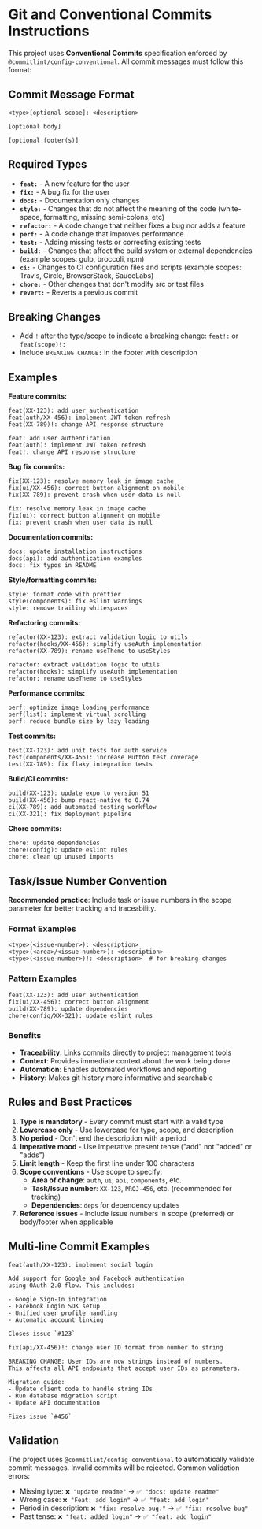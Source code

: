 # Git and Conventional Commits Instructions

This project uses **Conventional Commits** specification enforced by `@commitlint/config-conventional`. All commit
messages must follow this format:

## Commit Message Format

```
<type>[optional scope]: <description>

[optional body]

[optional footer(s)]
```

## Required Types

- **`feat:`** - A new feature for the user
- **`fix:`** - A bug fix for the user
- **`docs:`** - Documentation only changes
- **`style:`** - Changes that do not affect the meaning of the code (white-space, formatting, missing semi-colons, etc)
- **`refactor:`** - A code change that neither fixes a bug nor adds a feature
- **`perf:`** - A code change that improves performance
- **`test:`** - Adding missing tests or correcting existing tests
- **`build:`** - Changes that affect the build system or external dependencies (example scopes: gulp, broccoli, npm)
- **`ci:`** - Changes to CI configuration files and scripts (example scopes: Travis, Circle, BrowserStack, SauceLabs)
- **`chore:`** - Other changes that don't modify src or test files
- **`revert:`** - Reverts a previous commit

## Breaking Changes

- Add `!` after the type/scope to indicate a breaking change: `feat!:` or `feat(scope)!:`
- Include `BREAKING CHANGE:` in the footer with description

## Examples

**Feature commits:**

```
feat(XX-123): add user authentication
feat(auth/XX-456): implement JWT token refresh
feat(XX-789)!: change API response structure
```

```
feat: add user authentication
feat(auth): implement JWT token refresh
feat!: change API response structure
```

**Bug fix commits:**

```
fix(XX-123): resolve memory leak in image cache
fix(ui/XX-456): correct button alignment on mobile
fix(XX-789): prevent crash when user data is null
```

```
fix: resolve memory leak in image cache
fix(ui): correct button alignment on mobile
fix: prevent crash when user data is null
```

**Documentation commits:**

```
docs: update installation instructions
docs(api): add authentication examples
docs: fix typos in README
```

**Style/formatting commits:**

```
style: format code with prettier
style(components): fix eslint warnings
style: remove trailing whitespaces
```

**Refactoring commits:**

```
refactor(XX-123): extract validation logic to utils
refactor(hooks/XX-456): simplify useAuth implementation
refactor(XX-789): rename useTheme to useStyles
```

```
refactor: extract validation logic to utils
refactor(hooks): simplify useAuth implementation
refactor: rename useTheme to useStyles
```

**Performance commits:**

```
perf: optimize image loading performance
perf(list): implement virtual scrolling
perf: reduce bundle size by lazy loading
```

**Test commits:**

```
test(XX-123): add unit tests for auth service
test(components/XX-456): increase Button test coverage
test(XX-789): fix flaky integration tests
```

**Build/CI commits:**

```
build(XX-123): update expo to version 51
build(XX-456): bump react-native to 0.74
ci(XX-789): add automated testing workflow
ci(XX-321): fix deployment pipeline
```

**Chore commits:**

```
chore: update dependencies
chore(config): update eslint rules
chore: clean up unused imports
```

## Task/Issue Number Convention

**Recommended practice**: Include task or issue numbers in the scope parameter for better tracking and traceability.

### Format Examples

```
<type>(<issue-number>): <description>
<type>(<area>/<issue-number>): <description>
<type>(<issue-number>)!: <description>  # for breaking changes
```

### Pattern Examples

```
feat(XX-123): add user authentication
fix(ui/XX-456): correct button alignment
build(XX-789): update dependencies
chore(config/XX-321): update eslint rules
```

### Benefits

- **Traceability**: Links commits directly to project management tools
- **Context**: Provides immediate context about the work being done
- **Automation**: Enables automated workflows and reporting
- **History**: Makes git history more informative and searchable

## Rules and Best Practices

1. **Type is mandatory** - Every commit must start with a valid type
2. **Lowercase only** - Use lowercase for type, scope, and description
3. **No period** - Don't end the description with a period
4. **Imperative mood** - Use imperative present tense ("add" not "added" or "adds")
5. **Limit length** - Keep the first line under 100 characters
6. **Scope conventions** - Use scope to specify:
   - **Area of change**: `auth`, `ui`, `api`, `components`, etc.
   - **Task/Issue number**: `XX-123`, `PROJ-456`, etc. (recommended for tracking)
   - **Dependencies**: `deps` for dependency updates
7. **Reference issues** - Include issue numbers in scope (preferred) or body/footer when applicable

## Multi-line Commit Examples

```
feat(auth/XX-123): implement social login

Add support for Google and Facebook authentication
using OAuth 2.0 flow. This includes:

- Google Sign-In integration
- Facebook Login SDK setup
- Unified user profile handling
- Automatic account linking

Closes issue `#123`
```

```
fix(api/XX-456)!: change user ID format from number to string

BREAKING CHANGE: User IDs are now strings instead of numbers.
This affects all API endpoints that accept user IDs as parameters.

Migration guide:
- Update client code to handle string IDs
- Run database migration script
- Update API documentation

Fixes issue `#456`
```

## Validation

The project uses `@commitlint/config-conventional` to automatically validate commit messages. Invalid commits will be
rejected. Common validation errors:

- Missing type: `❌ "update readme"` → `✅ "docs: update readme"`
- Wrong case: `❌ "Feat: add login"` → `✅ "feat: add login"`
- Period in description: `❌ "fix: resolve bug."` → `✅ "fix: resolve bug"`
- Past tense: `❌ "feat: added login"` → `✅ "feat: add login"`
